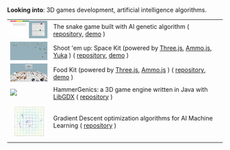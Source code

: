 <!--
**nrsharip/nrsharip** is a ✨ _special_ ✨ repository because its `README.md` (this file) appears on your GitHub profile.

Here are some ideas to get you started:

- 🔭 I’m currently working on ...
- 🌱 I’m currently learning ...
- 👯 I’m looking to collaborate on ...
- 🤔 I’m looking for help with ...
- 💬 Ask me about ...
- 📫 How to reach me: ...
- 😄 Pronouns: ...
- ⚡ Fun fact: ...
-->

**Looking into**: 3D games development, artificial intelligence algorithms.

<table>
  <tr>
    <td width="20%">
      <a href="https://github.com/nrsharip/ai-genetic-algorithm-snake">
        <img src="https://github.com/nrsharip/ai-genetic-algorithm-snake/blob/c3fb8c518062efed7904cc91dacd2f7929313de2/docs/run-compressed.gif?raw=true">
      </a>
    </td>
    <td>
      The snake game built with AI genetic algorithm (
        <a href="https://github.com/nrsharip/ai-genetic-algorithm-snake">repository</a>, 
        <a href="https://nrsharip.github.io/ai-genetic-algorithm-snake/">demo</a>
      )
    </td>
  </tr>
  <tr>
    <td width="20%">
      <a href="https://github.com/nrsharip/threejs-shmup">
        <img src="https://github.com/nrsharip/threejs-shmup/blob/4e6d3217161e500d7b873360f78eec2e2361620c/docs/run-compressed.gif?raw=true">
      </a>
    </td>
    <td>
      Shoot 'em up: Space Kit (powered by 
        <a href="https://threejs.org/">Three.js</a>, 
        <a href="https://github.com/kripken/ammo.js/">Ammo.js</a>, 
        <a href="https://mugen87.github.io/yuka/">Yuka</a>
      ) (
        <a href="https://github.com/nrsharip/threejs-shmup">repository</a>, 
        <a href="https://nrsharip.github.io/threejs-shmup/">demo</a>
      )
    </td>
  </tr>
  <tr>
    <td width="20%">
      <a href="https://github.com/nrsharip/threejs-food-kit">
        <img src="https://github.com/nrsharip/threejs-food-kit/blob/5d9498cedad3601af796b069213a4f5044ae2525/docs/run-compressed.gif?raw=true">
      </a>
    </td>
    <td>
      Food Kit (powered by 
        <a href="https://threejs.org/">Three.js</a>, 
        <a href="https://github.com/kripken/ammo.js/">Ammo.js</a>
      ) (
        <a href="https://github.com/nrsharip/threejs-food-kit">repository</a>, 
        <a href="https://nrsharip.github.io/threejs-food-kit/">demo</a>
      )
    </td>
  </tr>
  <tr>
    <td width="20%">
      <a href="https://github.com/nrsharip/hammergenics">
        <img src="https://github.com/nrsharip/hammergenics/blob/d729596672ffa3cdd14fbb280ec7b3a707cd5349/docs/gifs/run-compressed2.gif?raw=true">
      </a>
    </td>
    <td>
      HammerGenics: a 3D game engine written in Java with <a href="https://libgdx.com/">LibGDX</a> (
        <a href="https://github.com/nrsharip/hammergenics">repository</a>
      )
    </td>
  </tr>
  <tr>
    <td width="20%">
      <a href="https://github.com/nrsharip/gradient-descent">
        <img src="https://github.com/nrsharip/gradient-descent/blob/1631e04bfe4c309321424b166a7df1d81fe14766/python/images/run-compressed.gif?raw=true">
      </a>
    </td>
    <td>
      Gradient Descent optimization algorithms for AI Machine Learning (
        <a href="https://github.com/nrsharip/gradient-descent">repository</a>
      )
    </td>
  </tr>
</table>
